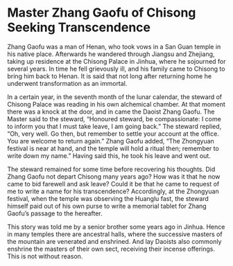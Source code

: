 # Master Zhang Gaofu of Chisong Seeking Transcendence

Zhang Gaofu was a man of Henan, who took vows in a San Guan temple in his native place. Afterwards he wandered through Jiangsu and Zhejiang, taking up residence at the Chisong Palace in Jinhua, where he sojourned for several years. In time he fell grievously ill, and his family came to Chisong to bring him back to Henan. It is said that not long after returning home he underwent transformation as an immortal.

In a certain year, in the seventh month of the lunar calendar, the steward of Chisong Palace was reading in his own alchemical chamber. At that moment there was a knock at the door, and in came the Daoist Zhang Gaofu. The Master said to the steward, “Honoured steward, be compassionate: I come to inform you that I must take leave, I am going back.” The steward replied, “Oh, very well. Go then, but remember to settle your account at the office. You are welcome to return again.” Zhang Gaofu added, “The Zhongyuan festival is near at hand, and the temple will hold a ritual then; remember to write down my name.” Having said this, he took his leave and went out.

The steward remained for some time before recovering his thoughts. Did Zhang Gaofu not depart Chisong many years ago? How was it that he now came to bid farewell and ask leave? Could it be that he came to request of me to write a name for his transcendence? Accordingly, at the Zhongyuan festival, when the temple was observing the Huanglu fast, the steward himself paid out of his own purse to write a memorial tablet for Zhang Gaofu’s passage to the hereafter.

This story was told me by a senior brother some years ago in Jinhua. Hence in many temples there are ancestral halls, where the successive masters of the mountain are venerated and enshrined. And lay Daoists also commonly enshrine the masters of their own sect, receiving their incense offerings. This is not without reason.
